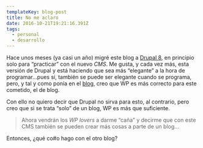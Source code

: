 ```yaml
---
templateKey: blog-post
title: No me aclaro
date: 2016-10-21T19:21:16.391Z
tags:
  - personal
  - desarrollo
---
```

Hace unos meses (ya casi un año) migré este blog a [Drupal 8](http://sipuedo.javiermaties.com/), en principio solo para “practicar” con el nuevo *CMS*. Me gusta, y cada vez más, esta versión de Drupal y está haciendo que sea más “elegante” a la hora de programar…pues sí, también se puede ser elegante cuando se programa, pero, y tal y como ponía en el [blog](http://sipuedo.javiermaties.com/post/primer-post-en-drupal-8), creo que WP es más correcto para este cometido, el de blog.

Con ello no quiero decir que Drupal no sirva para esto, al contrario, pero creo que si se trata “solo” de un blog, WP es más que suficiente.

> Ahora vendrán los *WP lovers* a darme “caña” y decirme que con este CMS también se pueden crear más cosas a parte de un blog…

Entonces, ¿qué co#o hago con el otro blog?